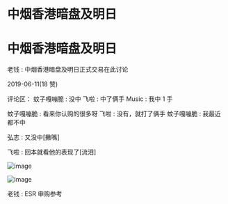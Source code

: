 # 中烟香港暗盘及明日

# 中烟香港暗盘及明日

老钱 : 中烟香港暗盘及明日正式交易在此讨论

2019-06-11(18 赞)

评论区： 蚊子嘎嘣脆 : 没中 飞啦 : 中了俩手 Music : 我中 1 手

蚊子嘎嘣脆 : 看来你认购的很多呀 飞啦 : 没有，就打了俩手 蚊子嘎嘣脆 : 我最近都不中

弘志 : 又没中[撇嘴]

飞啦 : 回本就看他的表现了[流泪]

![image](img/Image_159.png)

![image](img/Image_160.png)

老钱 : ESR 申购参考
